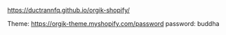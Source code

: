 
https://ductrannfq.github.io/orgik-shopify/

Theme: https://orgik-theme.myshopify.com/password
password: buddha